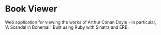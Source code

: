 # Book Viewer

Web application for viewing the works of Arthur Conan Doyle - in particular, 'A Scandal in Bohemai'. Built using Ruby with Sinatra and ERB.
